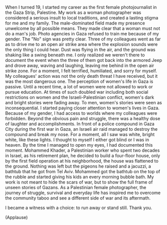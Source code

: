 
When I turned 19, I started my career
as the first female photojournalist
in the Gaza Strip, Palestine.
My work as a woman photographer
was considered a serious insult
to local traditions,
and created a lasting stigma
for me and my family.
The male-dominated field made my presence
unwelcome by all possible means.
They made clear that a woman
must not do a man&#39;s job.
Photo agencies in Gaza refused to train me
because of my gender.
The &quot;No&quot; sign was pretty clear.
Three of my colleagues
went as far as to drive me to an open air strike area
where the explosion sounds
were the only thing I could hear.
Dust was flying in the air,
and the ground was shaking like a swing beneath me.
I only realized we weren&#39;t
there to document the event
when the three of them got back into the armored Jeep
and drove away, waving and laughing,
leaving me behind in the open air strike zone.
For a moment, I felt terrified,
humiliated, and sorry for myself.
My colleagues&#39; action was not
the only death threat I have received,
but it was the most dangerous one.
The perception of women&#39;s life in Gaza
is passive.
Until a recent time, a lot of 
women were not allowed
to work or pursue education.
At times of such doubled war including
both social restrictions on women
and the Israeli-Palestinian conflict,
women&#39;s dark and bright stories were fading away.
To men, women&#39;s stories were seen
as inconsequential.
I started paying closer attention
to women&#39;s lives in Gaza.
Because of my gender, I had access
to worlds where my colleagues were forbidden.
Beyond the obvious pain and struggle,
there was a healthy dose
of laughter and accomplishments.
In front of a police compound in Gaza City
during the first war in Gaza,
an Israeli air raid managed to destroy the compound
and break my nose.
For a moment, all I saw was white, bright white,
like these lights.
I thought to myself I either got blind
or I was in heaven.
By the time I managed to open my eyes,
I had documented this moment.
Mohammed Khader, a Palestinian worker
who spent two decades in Israel,
as his retirement plan,
he decided to build a four-floor house,
only by the first field operation at his neighborhood,
the house was flattened to the ground.
Nothing was left but the pigeons he raised
and a jacuzzi, a bathtub
that he got from Tel Aviv.
Mohammed got the bathtub
on the top of the rubble
and started giving his kids
an every morning bubble bath.
My work is not meant to hide the scars of war,
but to show the full frame
of unseen stories of Gazans.
As a Palestinian female photographer,
the journey of struggle, survival and everyday life
has inspired me to overcome the community taboo
and see a different side of war and its aftermath.

I became a witness with a choice:
to run away or stand still.
Thank you.

(Applause)

